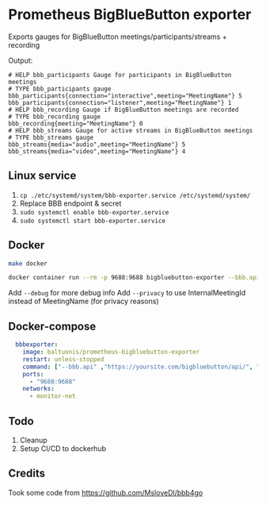 # Prometheus BigBlueButton exporter

Exports gauges for BigBlueButton meetings/participants/streams + recording 

Output:

```text
# HELP bbb_participants Gauge for participants in BigBlueButton meetings
# TYPE bbb_participants gauge
bbb_participants{connection="interactive",meeting="MeetingName"} 5
bbb_participants{connection="listener",meeting="MeetingName"} 1
# HELP bbb_recording Gauge if BigBlueButton meetings are recorded
# TYPE bbb_recording gauge
bbb_recording{meeting="MeetingName"} 0
# HELP bbb_streams Gauge for active streams in BigBlueButton meetings
# TYPE bbb_streams gauge
bbb_streams{media="audio",meeting="MeetingName"} 5
bbb_streams{media="video",meeting="MeetingName"} 4
```

## Linux service

1. `cp ./etc/systemd/system/bbb-exporter.service /etc/systemd/system/`
2. Replace BBB endpoint & secret
3. `sudo systemctl enable bbb-exporter.service`
4. `sudo systemctl start bbb-exporter.service`

## Docker

```bash
make docker

docker container run --rm -p 9688:9688 bigbluebutton-exporter --bbb.api=https://yoursite.com/bigbluebutton/api/ --bbb.secret=secret
```

Add `--debug` for more debug info
Add `--privacy` to use InternalMeetingId instead of MeetingName (for privacy reasons)

## Docker-compose

```yaml
  bbbexporter:
    image: baltuonis/prometheus-bigbluebutton-exporter
    restart: unless-stopped
    command: ["--bbb.api" ,"https://yoursite.com/bigbluebutton/api/", "--bbb.secret", "secret"]
    ports:
      - "9688:9688"
    networks:
      - monitor-net
```

## Todo

1. Cleanup
2. Setup CI/CD to dockerhub

## Credits

Took some code from https://github.com/MsloveDl/bbb4go

